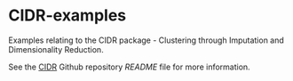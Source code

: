 # CIDR-examples
Examples relating to the CIDR package - Clustering through Imputation and Dimensionality Reduction.

See the [CIDR](https://github.com/VCCRI/CIDR) Github repository _README_ file for more information.
